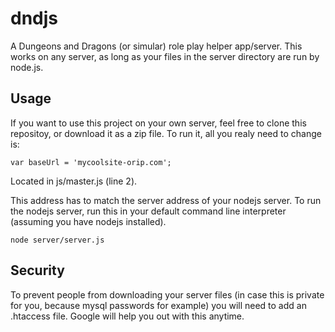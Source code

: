 # dndjs
A Dungeons and Dragons (or simular) role play helper app/server. This works on any server, as long as your files in the server directory are run by node.js.

## Usage
If you want to use this project on your own server, feel free to clone this repositoy, or download it as a zip file. To run it, all you realy need to change is:
```
var baseUrl = 'mycoolsite-orip.com';
```
Located in js/master.js (line 2).


This address has to match the server address of your nodejs server. To run the nodejs server, run this in your default command line interpreter (assuming you have nodejs installed).
```
node server/server.js
```

## Security
To prevent people from downloading your server files (in case this is private for you, because mysql passwords for example) you will need to add an .htaccess file. Google will help you out with this anytime.
